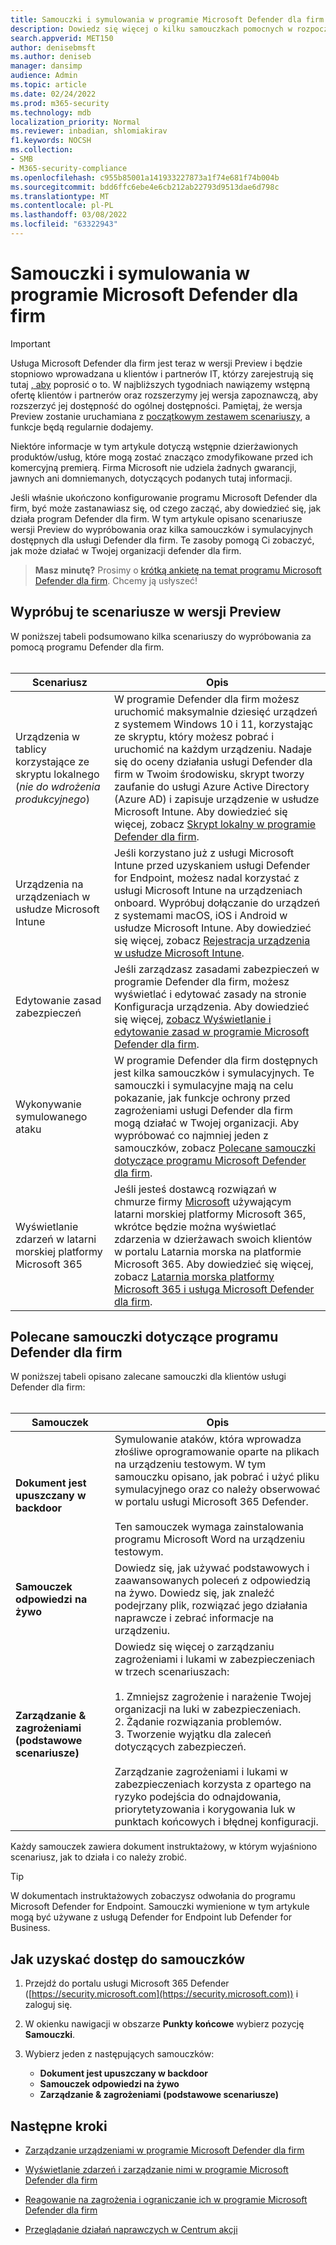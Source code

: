 ```yaml
---
title: Samouczki i symulowania w programie Microsoft Defender dla firm
description: Dowiedz się więcej o kilku samouczkach pomocnych w rozpoczynaniu korzystania z usługi Defender dla firm
search.appverid: MET150
author: denisebmsft
ms.author: deniseb
manager: dansimp
audience: Admin
ms.topic: article
ms.date: 02/24/2022
ms.prod: m365-security
ms.technology: mdb
localization_priority: Normal
ms.reviewer: inbadian, shlomiakirav
f1.keywords: NOCSH
ms.collection:
- SMB
- M365-security-compliance
ms.openlocfilehash: c955b85001a141933227873a1f74e681f74b004b
ms.sourcegitcommit: bdd6ffc6ebe4e6cb212ab22793d9513dae6d798c
ms.translationtype: MT
ms.contentlocale: pl-PL
ms.lasthandoff: 03/08/2022
ms.locfileid: "63322943"
---
```

# <a name="tutorials-and-simulations-in-microsoft-defender-for-business"></a>Samouczki i symulowania w programie Microsoft Defender dla firm

> [!IMPORTANT]
> Usługa Microsoft Defender dla firm jest teraz w wersji Preview i będzie stopniowo wprowadzana u klientów i partnerów IT, którzy zarejestrują się tutaj [, aby](https://aka.ms/mdb-preview) poprosić o to. W najbliższych tygodniach nawiązemy wstępną ofertę klientów i partnerów oraz rozszerzymy jej wersja zapoznawczą, aby rozszerzyć jej dostępność do ogólnej dostępności. Pamiętaj, że wersja Preview zostanie uruchamiana z [początkowym zestawem scenariuszy](#try-these-preview-scenarios), a funkcje będą regularnie dodajemy.
> 
> Niektóre informacje w tym artykule dotyczą wstępnie dzierżawionych produktów/usług, które mogą zostać znacząco zmodyfikowane przed ich komercyjną premierą. Firma Microsoft nie udziela żadnych gwarancji, jawnych ani domniemanych, dotyczących podanych tutaj informacji. 

Jeśli właśnie ukończono konfigurowanie programu Microsoft Defender dla firm, być może zastanawiasz się, od czego zacząć, aby dowiedzieć się, jak działa program Defender dla firm. W tym artykule opisano scenariusze wersji Preview do wypróbowania oraz kilka samouczków i symulacyjnych dostępnych dla usługi Defender dla firm. Te zasoby pomogą Ci zobaczyć, jak może działać w Twojej organizacji defender dla firm.

>
> **Masz minutę?**
> Prosimy o <a href="https://microsoft.qualtrics.com/jfe/form/SV_0JPjTPHGEWTQr4y" target="_blank">krótką ankietę na temat programu Microsoft Defender dla firm</a>. Chcemy ją usłyszeć!
>

## <a name="try-these-preview-scenarios"></a>Wypróbuj te scenariusze w wersji Preview

W poniższej tabeli podsumowano kilka scenariuszy do wypróbowania za pomocą programu Defender dla firm. 
<br/><br/>


| Scenariusz  | Opis  |
|---------|---------|
| Urządzenia w tablicy korzystające ze skryptu lokalnego <br/>(*nie do wdrożenia produkcyjnego*)     | W programie Defender dla firm możesz uruchomić maksymalnie dziesięć urządzeń z systemem Windows 10 i 11, korzystając ze skryptu, który możesz pobrać i uruchomić na każdym urządzeniu. Nadaje się do oceny działania usługi Defender dla firm w Twoim środowisku, skrypt tworzy zaufanie do usługi Azure Active Directory (Azure AD) i zapisuje urządzenie w usłudze Microsoft Intune. Aby dowiedzieć się więcej, zobacz [Skrypt lokalny w programie Defender dla firm](mdb-onboard-devices.md#local-script-in-defender-for-business).         |
| Urządzenia na urządzeniach w usłudze Microsoft Intune     | Jeśli korzystano już z usługi Microsoft Intune przed uzyskaniem usługi Defender for Endpoint, możesz nadal korzystać z usługi Microsoft Intune na urządzeniach onboard. Wypróbuj dołączanie do urządzeń z systemami macOS, iOS i Android w usłudze Microsoft Intune. Aby dowiedzieć się więcej, zobacz [Rejestracja urządzenia w usłudze Microsoft Intune](/mem/intune/enrollment/device-enrollment).        |
| Edytowanie zasad zabezpieczeń     | Jeśli zarządzasz zasadami zabezpieczeń w programie Defender dla firm, możesz wyświetlać  i edytować zasady na stronie Konfiguracja urządzenia. Aby dowiedzieć się więcej, [zobacz Wyświetlanie i edytowanie zasad w programie Microsoft Defender dla firm](mdb-view-edit-policies.md).        |
| Wykonywanie symulowanego ataku   | W programie Defender dla firm dostępnych jest kilka samouczków i symulacyjnych. Te samouczki i symulacyjne mają na celu pokazanie, jak funkcje ochrony przed zagrożeniami usługi Defender dla firm mogą działać w Twojej organizacji. Aby wypróbować co najmniej jeden z samouczków, zobacz [Polecane samouczki dotyczące programu Microsoft Defender dla firm](#recommended-tutorials-for-defender-for-business).         |
| Wyświetlanie zdarzeń w latarni morskiej platformy Microsoft 365     | Jeśli jesteś dostawcą rozwiązań w chmurze firmy [Microsoft](/partner-center/enrolling-in-the-csp-program) używającym latarni morskiej platformy Microsoft 365, wkrótce będzie można wyświetlać zdarzenia w dzierżawach swoich klientów w portalu Latarnia morska na platformie Microsoft 365. Aby dowiedzieć się więcej, zobacz [Latarnia morska platformy Microsoft 365 i usługa Microsoft Defender dla firm](mdb-lighthouse-integration.md).       |


## <a name="recommended-tutorials-for-defender-for-business"></a>Polecane samouczki dotyczące programu Defender dla firm

W poniższej tabeli opisano zalecane samouczki dla klientów usługi Defender dla firm:
<br/><br/>


| Samouczek  | Opis  |
|---------|---------|
| **Dokument jest upuszczany w backdoor**     | Symulowanie ataków, która wprowadza złośliwe oprogramowanie oparte na plikach na urządzeniu testowym. W tym samouczku opisano, jak pobrać i użyć pliku symulacyjnego oraz co należy obserwować w portalu usługi Microsoft 365 Defender. <br/><br/>Ten samouczek wymaga zainstalowania programu Microsoft Word na urządzeniu testowym.   |
| **Samouczek odpowiedzi na żywo**     | Dowiedz się, jak używać podstawowych i zaawansowanych poleceń z odpowiedzią na żywo. Dowiedz się, jak znaleźć podejrzany plik, rozwiązać jego działania naprawcze i zebrać informacje na urządzeniu.   |
| **Zarządzanie & zagrożeniami (podstawowe scenariusze)**     | Dowiedz się więcej o zarządzaniu zagrożeniami i lukami w zabezpieczeniach w trzech scenariuszach: <br/><br/>1. Zmniejsz zagrożenie i narażenie Twojej organizacji na luki w zabezpieczeniach. <br/>2. Żądanie rozwiązania problemów. <br/>3. Tworzenie wyjątku dla zaleceń dotyczących zabezpieczeń. <br/><br/> Zarządzanie zagrożeniami i lukami w zabezpieczeniach korzysta z opartego na ryzyko podejścia do odnajdowania, priorytetyzowania i korygowania luk w punktach końcowych i błędnej konfiguracji.      |

Każdy samouczek zawiera dokument instruktażowy, w którym wyjaśniono scenariusz, jak to działa i co należy zrobić.

> [!TIP]
> W dokumentach instruktażowych zobaczysz odwołania do programu Microsoft Defender for Endpoint. Samouczki wymienione w tym artykule mogą być używane z usługą Defender for Endpoint lub Defender for Business.

## <a name="how-to-access-the-tutorials"></a>Jak uzyskać dostęp do samouczków

1. Przejdź do portalu usługi Microsoft 365 Defender ([https://security.microsoft.com](https://security.microsoft.com)) i zaloguj się.

2. W okienku nawigacji w obszarze **Punkty końcowe** wybierz pozycję **Samouczki**.

3. Wybierz jeden z następujących samouczków:

   - **Dokument jest upuszczany w backdoor**
   - **Samouczek odpowiedzi na żywo**
   - **Zarządzanie & zagrożeniami (podstawowe scenariusze)**

## <a name="next-steps"></a>Następne kroki

- [Zarządzanie urządzeniami w programie Microsoft Defender dla firm](mdb-manage-devices.md)

- [Wyświetlanie zdarzeń i zarządzanie nimi w programie Microsoft Defender dla firm](mdb-view-manage-incidents.md)

- [Reagowanie na zagrożenia i ograniczanie ich w programie Microsoft Defender dla firm](mdb-respond-mitigate-threats.md)

- [Przeglądanie działań naprawczych w Centrum akcji](mdb-review-remediation-actions.md)